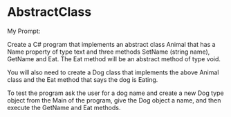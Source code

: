 # AbstractClass

My Prompt:

Create a C# program that implements an abstract class Animal that has a Name property of type text and three methods SetName (string name), GetName and Eat. The Eat method will be an abstract method of type void.

You will also need to create a Dog class that implements the above Animal class and the Eat method that says the dog is Eating.

To test the program ask the user for a dog name and create a new Dog type object from the Main of the program, give the Dog object a name, and then execute the GetName and Eat methods.
